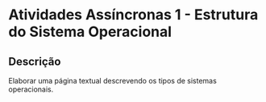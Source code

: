 # **Atividades Assíncronas 1 - Estrutura do Sistema Operacional**

## **Descrição**

Elaborar uma página textual descrevendo os tipos de sistemas
operacionais. 
